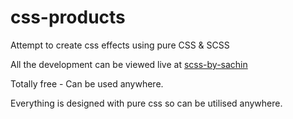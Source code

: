 # css-products

Attempt to create css effects using pure CSS &amp; SCSS

All the development can be viewed live at [scss-by-sachin](https://sachint2202.github.io/css-products/)

Totally free - Can be used anywhere.

Everything is designed with pure css so can be utilised anywhere.
